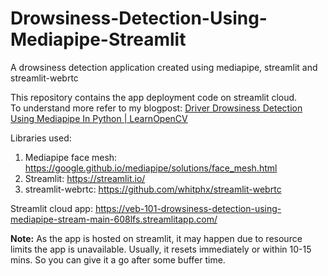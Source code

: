 # Drowsiness-Detection-Using-Mediapipe-Streamlit

A drowsiness detection application created using mediapipe, streamlit and streamlit-webrtc

This repository contains the app deployment code on streamlit cloud. <br>
To understand more refer to my blogpost: [Driver Drowsiness Detection Using Mediapipe In Python | LearnOpenCV](https://learnopencv.com/driver-drowsiness-detection-using-mediapipe-in-python/) 



Libraries used:

1. Mediapipe face mesh: https://google.github.io/mediapipe/solutions/face_mesh.html
2. Streamlit: https://streamlit.io/
3. streamlit-webrtc: https://github.com/whitphx/streamlit-webrtc

Streamlit cloud app: https://veb-101-drowsiness-detection-using-mediapipe-stream-main-608lfs.streamlitapp.com/

**Note:** As the app is hosted on streamlit, it may happen due to resource limits the app is unavailable. Usually, it resets immediately or within 10-15 mins. So you can give it a go after some buffer time.
